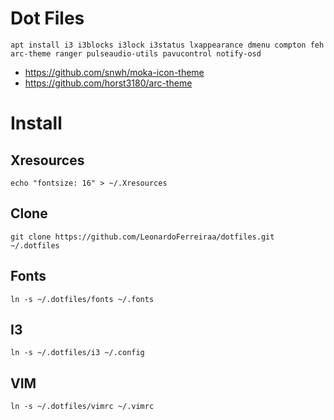 # Dot Files

```
apt install i3 i3blocks i3lock i3status lxappearance dmenu compton feh arc-theme ranger pulseaudio-utils pavucontrol notify-osd
```

- https://github.com/snwh/moka-icon-theme
- https://github.com/horst3180/arc-theme

# Install

## Xresources

```
echo "fontsize: 16" > ~/.Xresources
```

## Clone

```
git clone https://github.com/LeonardoFerreiraa/dotfiles.git ~/.dotfiles
```

## Fonts

```
ln -s ~/.dotfiles/fonts ~/.fonts
```

## I3

```
ln -s ~/.dotfiles/i3 ~/.config
```

## VIM

```
ln -s ~/.dotfiles/vimrc ~/.vimrc
```
